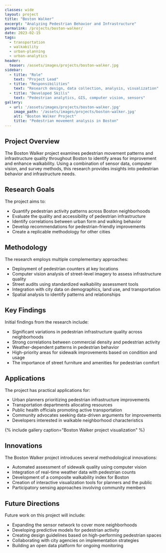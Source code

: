 ```yaml
---
classes: wide
layout: project
title: "Boston Walker"
excerpt: "Analyzing Pedestrian Behavior and Infrastructure"
permalink: /projects/boston-walker/
date: 2023-02-15
tags:
  - transportation
  - walkability
  - urban-planning
  - urban-analytics
header:
  teaser: /assets/images/projects/boston-walker.jpg
sidebar:
  - title: "Role"
    text: "Project Lead"
  - title: "Responsibilities"
    text: "Research design, data collection, analysis, visualization"
  - title: "Developed Skills"
    text: "Pedestrian analytics, GIS, computer vision, sensors"
gallery:
  - url: '/assets/images/projects/boston-walker.jpg'
    image_path: '/assets/images/projects/boston-walker.jpg'
    alt: "Boston Walker Project"
    title: "Pedestrian movement analysis in Boston"
---
```


<style>
    body {
        font-size: 90%; 
    }
</style>

## Project Overview

The Boston Walker project examines pedestrian movement patterns and infrastructure quality throughout Boston to identify areas for improvement and enhance walkability. Using a combination of sensor data, computer vision, and survey methods, this research provides insights into pedestrian behavior and infrastructure needs.

## Research Goals

The project aims to:
- Quantify pedestrian activity patterns across Boston neighborhoods
- Evaluate the quality and accessibility of pedestrian infrastructure
- Identify correlations between urban form and walking behavior
- Develop recommendations for pedestrian-friendly improvements
- Create a replicable methodology for other cities

## Methodology

The research employs multiple complementary approaches:
- Deployment of pedestrian counters at key locations
- Computer vision analysis of street-level imagery to assess infrastructure quality
- Street audits using standardized walkability assessment tools
- Integration with city data on demographics, land use, and transportation
- Spatial analysis to identify patterns and relationships

## Key Findings

Initial findings from the research include:
- Significant variations in pedestrian infrastructure quality across neighborhoods
- Strong correlations between commercial density and pedestrian activity
- Weather-dependent patterns in pedestrian behavior
- High-priority areas for sidewalk improvements based on condition and usage
- The importance of street furniture and amenities for pedestrian comfort

## Applications

The project has practical applications for:
- Urban planners prioritizing pedestrian infrastructure improvements
- Transportation departments allocating resources
- Public health officials promoting active transportation
- Community advocates seeking data-driven arguments for improvements
- Developers interested in walkable neighborhood characteristics

{% include gallery caption="Boston Walker project visualization" %}

## Innovations

The Boston Walker project introduces several methodological innovations:
- Automated assessment of sidewalk quality using computer vision
- Integration of real-time weather data with pedestrian counts
- Development of a composite walkability index for Boston
- Creation of interactive visualization tools for planners and the public
- Participatory sensing approaches involving community members

## Future Directions

Future work on this project will include:
- Expanding the sensor network to cover more neighborhoods
- Developing predictive models for pedestrian activity
- Creating design guidelines based on high-performing pedestrian spaces
- Collaborating with city agencies on implementation strategies
- Building an open data platform for ongoing monitoring 